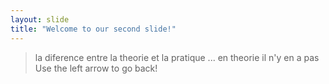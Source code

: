 ```yaml
---
layout: slide
title: "Welcome to our second slide!"
---
```

> la diference entre la theorie et la pratique ... en  theorie il n'y en a pas
Use the left arrow to go back!
